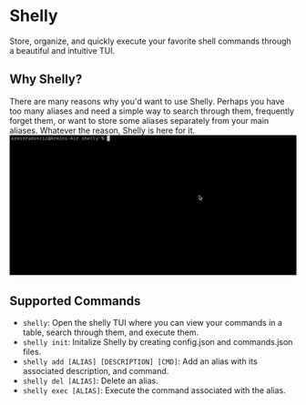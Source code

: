 # Shelly

Store, organize, and quickly execute your favorite shell commands through a beautiful and intuitive TUI.

## Why Shelly?

There are many reasons why you'd want to use Shelly. Perhaps you have too many aliases and need a simple way to search through them, frequently forget them, or want to store some aliases separately from your main aliases. Whatever the reason, Shelly is here for it.
![](./img/shelly.gif)

## Supported Commands

- `shelly`: Open the shelly TUI where you can view your commands in a table, search through them, and execute them.
- `shelly init`: Initalize Shelly by creating config.json and commands.json files.
- `shelly add [ALIAS] [DESCRIPTION] [CMD]`: Add an alias with its associated description, and command.
- `shelly del [ALIAS]`: Delete an alias.
- `shelly exec [ALIAS]`: Execute the command associated with the alias.
